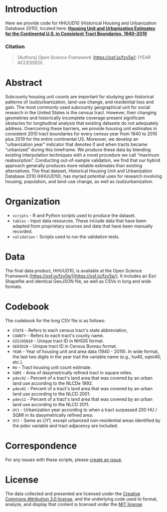 # Introduction

Here we provide code for HHUUD10 (Historical Housing and Urbanization Database 2010), located here: [**Housing Unit and Urbanization Estimates for the Continental U.S. in Consistent Tract Boundaries, 1940–2019**](https://osf.io/fzv5e/)

### Citation
> [Authors] *Open Science Framework* (https://osf.io/fzv5e/) (YEAR ACCESSED).

# Abstract
Subcounty housing unit counts are important for studying geo-historical patterns of (sub)urbanization, land-use change, and residential loss and gain. The most commonly used subcounty geographical unit for social research in the United States is the census tract. However, their changing geometries and historically incomplete coverage present significant obstacles for longitudinal analysis that existing datasets do not adequately address. Overcoming these barriers, we provide housing unit estimates in consistent 2010 tract boundaries for every census year from 1940 to 2010 plus 2019 for the entire continental US. Moreover, we develop an “urbanization year” indicator that denotes if and when tracts became “urbanized” during this timeframe. We produce these data by blending existing interpolation techniques with a novel procedure we call “maximum reabsorption”. Conducting out-of-sample validation, we find that our hybrid approach generally produces more reliable estimates than existing alternatives. The final dataset, Historical Housing Unit and Urbanization Database 2010 (HHUUD10), has myriad potential uses for research involving housing, population, and land-use change, as well as (sub)urbanization.

# Organization
- `scripts` - R and Python scripts used to produce the dataset.
- `tables` - Input data resources. These include data that have been adapted from proprietary sources and data that have been manually recorded.
- `validation` - Scripts used to run the validation tests.

# Data
The final data product, HHUUD10, is available at the Open Science Framework [https://osf.io/fzv5e/](https://osf.io/fzv5e/). It includes an Esri Shapefile and identical GeoJSON file, as well as CSVs in long and wide formats.

# Codebook
The codebook for the long CSV file is as follows:

- `STATE` - Refers to each census tract's state abbreviation,
- `COUNTY` - Refers to each tract's county name.
- `GISJOIN10` - Unique tract ID in NHGIS format.
- `GEOID10` - Unique tract ID in Census Bureau format.
- `YEAR` - Year of housing unit and area data (1940 - 2019). In wide format, the last two digits in the year trail the variable name (e.g., hu40, sqmi40, etc.).
- `HU` - Tract housing unit count estimate.
- `SQMI` - Area of dasymetrically refined tract in square miles.
- `pdev92` - Percent of a tract's land area that was covered by an urban land use according to the NLCDe 1992.
- `pdev01` - Percent of a tract's land area that was covered by an urban land use according to the NLCD 2001.
- `pdev11` - Percent of a tract's land area that was covered by an urban land use according to the NLCD 2011.
- `UY1` - Urbanization year according to when a tract surpassed 200 HU / SQMI in its dasymetrically refined area.
- `UY2` - Same as UY1, except urbanized non-residential areas identified by the pdev variable and tract adjacency are included.

# Correspondence
For any issues with these scripts, please [create an issue](https://github.com/[removed]/HIST_HU_URB/issues).

# License
The data collected and presented are licensed under the [Creative Commons Attribution 3.0 license](http://creativecommons.org/licenses/by/3.0/us/deed.en_US), and the underlying code used to format, analyze, and display that content is licensed under the [MIT license](http://opensource.org/licenses/mit-license.php).
